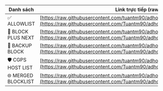 | Danh sách           | Link trực tiếp (raw)                                                                                                                                        |
| ------------------- | ----------------------------------------------------------------------------------------------------------------------------------------------------------- |
| ✅ ALLOWLIST         | [https://raw.githubusercontent.com/tuantm90/adhost123/main/allowlist.txt](https://raw.githubusercontent.com/Tuantm90/adhost/main/allowlist.txt)                |
| 🚫 BLOCK PLUS NEXT  | [https://raw.githubusercontent.com/tuantm90/adhost123/blockplusnext.txt](https://raw.githubusercontent.com/Tuantm90/adhost/main/blockplusnext.txt)        |
| 🧱 BACKUP BLOCK     | [https://raw.githubusercontent.com/tuantm90/adhost123/backupblock.txt](https://raw.githubusercontent.com/Tuantm90/adhost/main/backupblock.txt)            |
| 🛡️ CGPS HOST LIST  | [https://raw.githubusercontent.com/tuantm90/adhost123/main/my-blocklist.txt](https://raw.githubusercontent.com/Tuantm90/adhost/main/my-blocklist.txt)          |
| 🌐 MERGED BLOCKLIST | [https://raw.githubusercontent.com/tuantm90/adhost123/main/merged\_blocklist.txt](https://raw.githubusercontent.com/Tuantm90/adhost/main/merged_blocklist.txt) |
